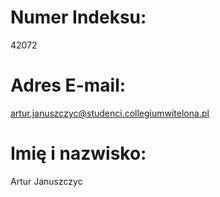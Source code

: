 # Numer Indeksu:
42072
# Adres E-mail:
artur.januszczyc@studenci.collegiumwitelona.pl
# Imię i nazwisko:
Artur Januszczyc
